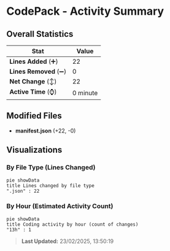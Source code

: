 # CodePack - Activity Summary 

## Overall Statistics

| Stat                   | Value                                                             |
| ---------------------- | ----------------------------------------------------------------- |
| **Lines Added** (➕)   | 22                                          |
| **Lines Removed** (➖) | 0                                        |
| **Net Change** (↕)    | 22                |
| **Active Time** (⌚)   | 0 minute |


## Modified Files
- **manifest.json** (+22, -0)

## Visualizations

### By File Type (Lines Changed)

```mermaid
pie showData
title Lines changed by file type
".json" : 22
```

### By Hour (Estimated Activity Count)

```mermaid
pie showData
title Coding activity by hour (count of changes)
"13h" : 1
```


> **Last Updated:** 23/02/2025, 13:50:19